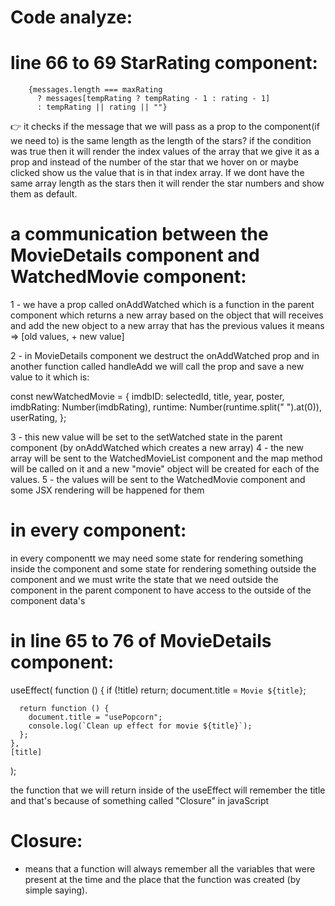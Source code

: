 <!-- @format -->

# Code analyze:

# line 66 to 69 StarRating component:

        {messages.length === maxRating
          ? messages[tempRating ? tempRating - 1 : rating - 1]
          : tempRating || rating || ""}

👉 it checks if the message that we will pass as a prop to the component(if we need to) is the same length as the length of the stars?
if the condition was true then it will render the index values of the array that we give it as a prop and instead of the number of the star that we hover on or maybe clicked show us the value that is in that index array. If we dont have the same array length as the stars then it will render the star numbers and show them as default.

# a communication between the MovieDetails component and WatchedMovie component:

1 - we have a prop called onAddWatched which is a function in the parent component which returns a new array based on the object that will receives and add the new object to a new array that has the previous values it means => [old values, + new value]

2 - in MovieDetails component we destruct the onAddWatched prop and in another function called handleAdd we will call the prop and save a new value to it which is:

const newWatchedMovie = {
imdbID: selectedId,
title,
year,
poster,
imdbRating: Number(imdbRating),
runtime: Number(runtime.split(" ").at(0)),
userRating,
};

3 - this new value will be set to the setWatched state in the parent component (by onAddWatched which creates a new array)
4 - the new array will be sent to the WatchedMovieList component and the map method will be called on it and a new "movie" object will be created for each of the values.
5 - the values will be sent to the WatchedMovie component and some JSX rendering will be happened for them

# in every component:

in every componentt we may need some state for rendering something inside the component and some state for rendering something outside the component and we must write the state that we need outside the component in the parent component to have access to the outside of the component data's


# in line 65 to 76 of MovieDetails component:

  useEffect(
    function () {
      if (!title) return;
      document.title = `Movie ${title}`;

      return function () {
        document.title = "usePopcorn";
        console.log(`Clean up effect for movie ${title}`);
      };
    },
    [title]
  );

the function that we will return inside of the useEffect will remember the title and that's because of something called "Closure" in javaScript

# Closure:  
- means that a function will always remember all the variables that were present at the time and the place that the function was created (by simple saying).